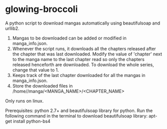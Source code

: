 ﻿# glowing-broccoli
A python script to download mangas automatically using beautifulsoap and urllib2.
1. Mangas to be downloaded can be added or modified in manga_info.json.
2. Whenever the script runs, it downloads all the chapters released after the chapter that was last downloaded. Modify the value of 'chapter' next to the manga name to the last chapter read so only the chapters released henceforth are downloaded. To download the whole series, change that value to 1.
3. Keeps track of the last chapter downloaded for all the mangas in manga_info.json.
4. Store the downloaded files in /home/<USERE>/manga/<MANGA_NAME>/<CHAPTER_NAME>

Only runs on linux.

Prerequisites: python 2.7+ and beautifulsoap library for python.
Run the following command in the terminal to download beautifulsoap library:
apt-get install python-bs4
